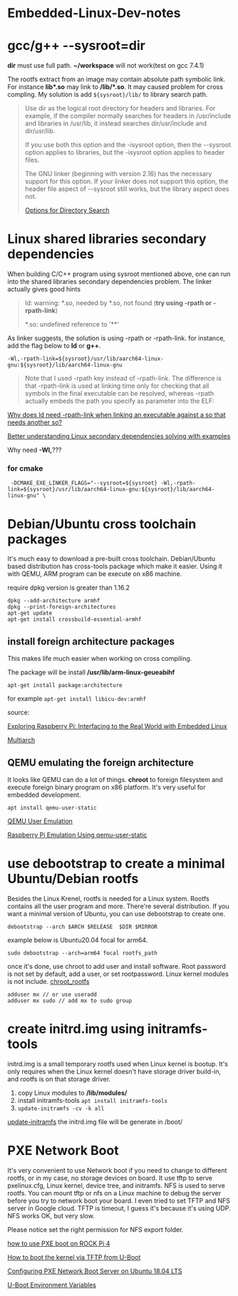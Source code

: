 # Embedded-Linux-Dev-notes

# gcc/g++ --sysroot=dir

**dir** must use full path. **~/workspace** will not work(test on gcc 7.4.1)

The rootfs extract from an image may contain absolute path symbolic link. For instance **lib\*.so** may link to **/lib/\*.so**. It may caused problem for cross compling. My solution is add `${sysroot}/lib/` to library search path.

>Use dir as the logical root directory for headers and libraries. For example, if the compiler normally searches for headers in /usr/include and libraries in /usr/lib, it instead searches dir/usr/include and dir/usr/lib.
>
>If you use both this option and the -isysroot option, then the --sysroot option applies to libraries, but the -isysroot option applies to header files.
>
>The GNU linker (beginning with version 2.16) has the necessary support for this option. If your linker does not support this option, the header file aspect of --sysroot still works, but the library aspect does not.
>
>[Options for Directory Search](https://gcc.gnu.org/onlinedocs/gcc/Directory-Options.html)

# Linux shared libraries secondary dependencies
When building C/C++ program using sysroot mentioned above, one can run into the shared libraries secondary dependencies problem. The linker actually gives good hints

>ld: warning: *.so, needed by *.so, not found (**try using -rpath or -rpath-link**)
>
>*.so: undefined reference to '**'

As linker suggests, the solution is using -rpath or -rpath-link.
for instance, add the flag below to **ld** or **g++**. 

`-Wl,-rpath-link=${sysroot}/usr/lib/aarch64-linux-gnu:${sysroot}/lib/aarch64-linux-gnu`

>Note that I used -rpath key instead of -rpath-link. The difference is that -rpath-link is used at linking time only for checking that all symbols in the final executable can be resolved, whereas -rpath actually embeds the path you specify as parameter into the ELF:

[Why does ld need -rpath-link when linking an executable against a so that needs another so?](https://stackoverflow.com/a/35748179)

[Better understanding Linux secondary dependencies solving with examples](http://www.kaizou.org/2015/01/linux-libraries.html)

Why need **-Wl,**???

### for cmake 
```
 -DCMAKE_EXE_LINKER_FLAGS="--sysroot=${sysroot} -Wl,-rpath-link=${sysroot}/usr/lib/aarch64-linux-gnu:${sysroot}/lib/aarch64-linux-gnu" \
```


# Debian/Ubuntu cross toolchain packages

It's much easy to download a pre-built cross toolchain. Debian/Ubuntu based distribution has cross-tools package which make it easier. Using it with QEMU, ARM program can be execute on x86 machine.

require dpkg version is greater than 1.16.2
```
dpkg --add-architecture armhf
dpkg --print-foreign-architectures
apt-get update
apt-get install crossbuild-essential-armhf
```
## install foreign architecture packages

This makes life much easier when working on cross compiling. 

The package will be install **/usr/lib/arm-linux-geueabihf**

`apt-get install package:architecture`

for example
`apt-get install libicu-dev:armhf`

source:

[Exploring Raspberry Pi: Interfacing to the Real World with Embedded Linux](http://exploringrpi.com/)

[Multiarch](https://wiki.debian.org/Multiarch/HOWTO)

## QEMU emulating the foreign architecture
It looks like QEMU can do a lot of things. **chroot** to foreign filesystem and execute foreign binary program on x86 platform. It's very useful for embedded development.

`apt install qemu-user-static`

[QEMU User Emulation](https://wiki.debian.org/QemuUserEmulation)

[Raspberry Pi Emulation Using qemu-user-static](https://wiki.debian.org/RaspberryPi/qemu-user-static)


# use debootstrap to create a minimal Ubuntu/Debian rootfs
Besides the Linux Krenel, rootfs is needed for a Linux system. Rootfs contains all the user program and more. There're several distribution. If you want a minimal version of Ubuntu, you can use debootstrap to create one.  

`debootstrap --arch $ARCH $RELEASE  $DIR $MIRROR`

example below is Ubuntu20.04 focal for arm64.

`sudo debootstrap --arch=arm64 focal rootfs_path`

once it's done, use chroot to add user and install software. Root password is not set by default, add a user, or set rootpassword. Linux kernel modules is not include. 
[chroot_rootfs](https://github.com/xuminready/chroot_rootfs)

```
adduser mx // or use useradd
adduser mx sudo // add mx to sudo group
```

# create initrd.img using initramfs-tools
initrd.img is a small temporary rootfs used when Linux kernel is bootup. It's only requires when the Linux kernel doesn't have storage driver build-in, and rootfs is on that storage driver. 
1. copy Linux modules to **/lib/modules/**
2. install initramfs-tools `apt install initramfs-tools`
3. `update-initramfs -cv -k all`

[update-initramfs](http://manpages.ubuntu.com/manpages/focal/man8/live-update-initramfs.8.html)
the initrd.img file will be generate in /boot/

# PXE Network Boot
It's very convenient to use Network boot if you need to change to different rootfs, or in my case, no storage devices on board. It use tftp to serve pxelinux.cfg, Linux kernel, device tree, and initramfs. NFS is used to serve rootfs.  You can mount tftp or nfs on a Linux machine to debug the server before you try to network boot your board. I even tried to set TFTP and NFS server in Google cloud. TFTP is timeout, I guess it's because it's using UDP. NFS works OK, but very slow.

Please notice set the right permission for NFS export folder.

[how to use PXE boot on ROCK Pi 4](https://wiki.radxa.com/Rockpi4/dev/u-boot/pxe)

[How to boot the kernel via TFTP from U-Boot](https://wiki.st.com/stm32mpu/wiki/How_to_boot_the_kernel_via_TFTP_from_U-Boot)

[Configuring PXE Network Boot Server on Ubuntu 18.04 LTS](https://linuxhint.com/pxe_boot_ubuntu_server/)

[U-Boot Environment Variables](https://www.denx.de/wiki/view/DULG/UBootEnvVariables)
